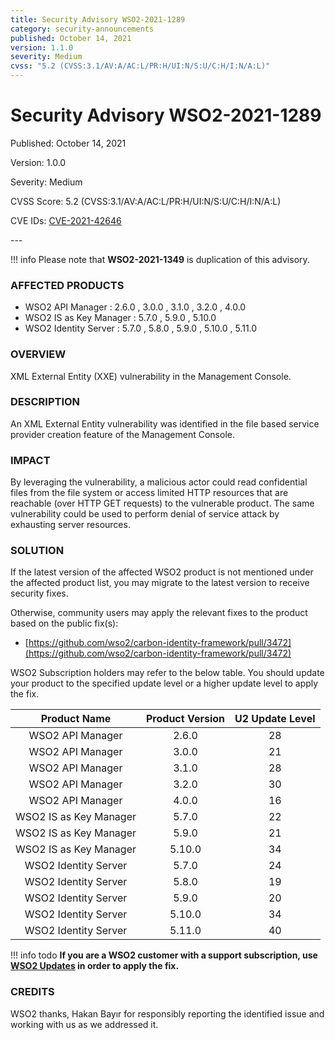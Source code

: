 ```yaml
---
title: Security Advisory WSO2-2021-1289
category: security-announcements
published: October 14, 2021
version: 1.1.0
severity: Medium
cvss: "5.2 (CVSS:3.1/AV:A/AC:L/PR:H/UI:N/S:U/C:H/I:N/A:L)"
---
```


# Security Advisory WSO2-2021-1289

<p class="doc-info">Published: October 14, 2021</p>
<p class="doc-info">Version: 1.0.0</p>
<p class="doc-info">Severity: Medium</p>
<p class="doc-info">CVSS Score: 5.2 (CVSS:3.1/AV:A/AC:L/PR:H/UI:N/S:U/C:H/I:N/A:L)</p>
<p class="doc-info">CVE IDs: <a href="https://www.cve.org/CVERecord?id=CVE-2021-42646">CVE-2021-42646</a></p>
---

!!! info
    Please note that **WSO2-2021-1349** is duplication of this advisory.

### AFFECTED PRODUCTS
* WSO2 API Manager : 2.6.0 , 3.0.0 , 3.1.0 , 3.2.0 , 4.0.0
* WSO2 IS as Key Manager : 5.7.0 , 5.9.0 , 5.10.0
* WSO2 Identity Server : 5.7.0 , 5.8.0 , 5.9.0 , 5.10.0 , 5.11.0


### OVERVIEW
XML External Entity (XXE) vulnerability in the Management Console.


### DESCRIPTION
An XML External Entity vulnerability was identified in the file based service provider creation feature of the Management Console.


### IMPACT
By leveraging the vulnerability, a malicious actor could read confidential files from the file system or access limited HTTP resources that are reachable (over HTTP GET requests) to the vulnerable product. The same vulnerability could be used to perform denial of service attack by exhausting server resources.


### SOLUTION
If the latest version of the affected WSO2 product is not mentioned under the affected product list, you may migrate to the latest version to receive security fixes.

Otherwise, community users may apply the relevant fixes to the product based on the public fix(s):

* [https://github.com/wso2/carbon-identity-framework/pull/3472](https://github.com/wso2/carbon-identity-framework/pull/3472)

WSO2 Subscription holders may refer to the below table. You should update your product to the specified update level or a higher update level to apply the fix.

|      Product Name      | Product Version | U2 Update Level |
|:----------------------:|:---------------:|:---------------:|
| WSO2 API Manager       |      2.6.0      |        28       |
| WSO2 API Manager       |      3.0.0      |        21       |
| WSO2 API Manager       |      3.1.0      |        28       |
| WSO2 API Manager       |      3.2.0      |        30       |
| WSO2 API Manager       |      4.0.0      |        16       |
| WSO2 IS as Key Manager |      5.7.0      |        22       |
| WSO2 IS as Key Manager |      5.9.0      |        21       |
| WSO2 IS as Key Manager |      5.10.0     |        34       |
| WSO2 Identity Server   |      5.7.0      |        24       |
| WSO2 Identity Server   |      5.8.0      |        19       |
| WSO2 Identity Server   |      5.9.0      |        20       |
| WSO2 Identity Server   |      5.10.0     |        34       |
| WSO2 Identity Server   |      5.11.0     |        40       |

!!! info todo
    **If you are a WSO2 customer with a support subscription, use [WSO2 Updates](https://wso2.com/updates/) in order to apply the fix.**


### CREDITS
WSO2 thanks, Hakan Bayır for responsibly reporting the identified issue and working with us as we addressed it.
